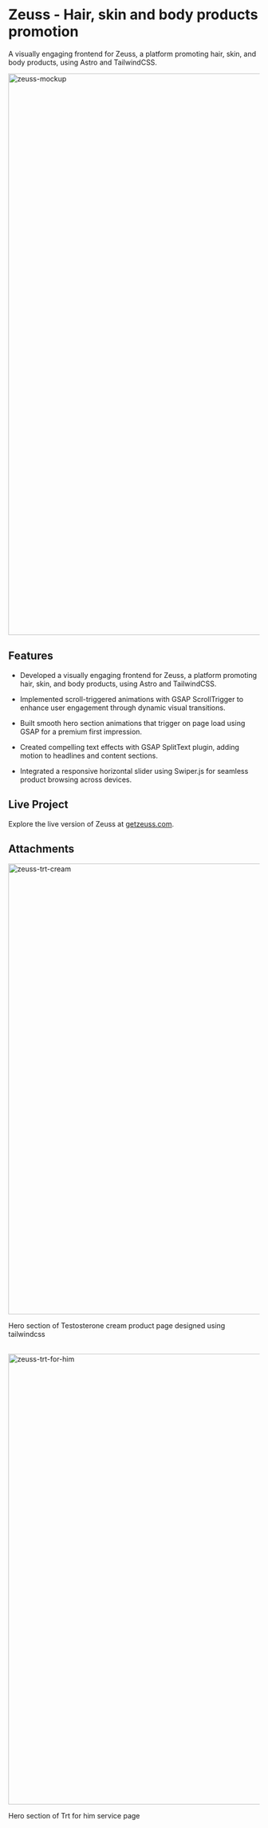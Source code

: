 # Zeuss - Hair, skin and body products promotion

A visually engaging frontend for Zeuss, a platform promoting hair, skin, and body products, using Astro and TailwindCSS.

<img width="1500" height="1125" alt="zeuss-mockup" src="https://github.com/user-attachments/assets/f1648901-9a7c-4be7-9827-b708f0ed55a9" />

## Features

- Developed a visually engaging frontend for Zeuss, a platform promoting hair, skin, and body products, using Astro and TailwindCSS.

- Implemented scroll-triggered animations with GSAP ScrollTrigger to enhance user engagement through dynamic visual transitions.

- Built smooth hero section animations that trigger on page load using GSAP for a premium first impression.

- Created compelling text effects with GSAP SplitText plugin, adding motion to headlines and content sections.

- Integrated a responsive horizontal slider using Swiper.js for seamless product browsing across devices.

## Live Project

Explore the live version of Zeuss at [getzeuss.com](https://getzeuss.com/).

## Attachments

<img width="1899" height="903" alt="zeuss-trt-cream" src="https://github.com/user-attachments/assets/5c181719-0ab7-474d-a64d-d2248fc89ac1" />
<p>Hero section of Testosterone cream product page designed using tailwindcss</p><br />

<img width="1896" height="903" alt="zeuss-trt-for-him" src="https://github.com/user-attachments/assets/29058dc8-b9c2-435f-b4dd-1da091066b6a" />
<p>Hero section of Trt for him service page</p>
